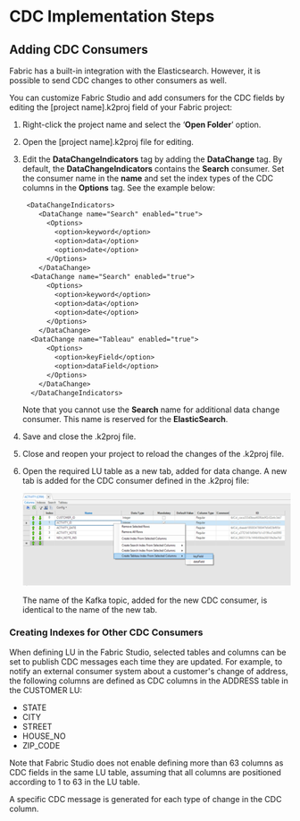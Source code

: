 # CDC Implementation Steps

## Adding CDC Consumers

Fabric has a built-in integration with the Elasticsearch. However, it is possible to send CDC changes to other consumers as well. 

You can customize Fabric Studio and add consumers for the CDC fields by editing the [project name].k2proj field of your Fabric project:

1.  Right-click the project name and select the ‘**Open Folder**’ option.

2. Open the [project name].k2proj file for editing.

3. Edit the **DataChangeIndicators** tag by adding the **DataChange** tag. By default, the **DataChangeIndicators** contains the **Search** consumer.  Set the consumer name in the **name** and set the index types of the CDC columns in the **Options** tag.  See the example below:

   ```
    <DataChangeIndicators>
       <DataChange name="Search" enabled="true">
         <Options>
           <option>keyword</option>
           <option>data</option>
           <option>date</option>
         </Options>
       </DataChange>
   	 <DataChange name="Search" enabled="true">
         <Options>
           <option>keyword</option>
           <option>data</option>
           <option>date</option>
         </Options>
       </DataChange>
   	 <DataChange name="Tableau" enabled="true">
         <Options>
           <option>keyField</option>
           <option>dataField</option>
         </Options>
       </DataChange>
     </DataChangeIndicators>
   ```

   Note that you cannot use the **Search** name for additional data change consumer. This name is reserved for the **ElasticSearch**. 

   

4. Save and close the .k2proj file.

5. Close and reopen your project to reload the changes of the .k2proj file.

6. Open the required LU table as a new tab, added for data change.  A new tab is added for the CDC consumer defined in the .k2proj file: 

   ![cdc_consumers](images/cdc_consumers_tabs.png)

   

   The name of the Kafka topic, added for the new CDC consumer, is identical to the name of the new tab. 

    

### Creating Indexes for Other CDC Consumers



When defining LU in the Fabric Studio, selected tables and columns can be set to publish CDC messages each time they are updated. 
For example, to notify an external consumer system about a customer's change of address, the following columns are defined as CDC columns in the ADDRESS table in the CUSTOMER LU: 

-  STATE
-  CITY
-  STREET
-  HOUSE_NO
-  ZIP_CODE 

Note that Fabric Studio does not enable defining more than 63 columns as CDC fields in the same LU table, assuming that all columns are positioned according to 1 to 63 in the LU table.

A specific CDC message is generated for each type of change in the CDC column. 
